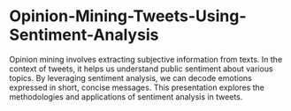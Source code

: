 # Opinion-Mining-Tweets-Using-Sentiment-Analysis
Opinion mining involves extracting subjective information from texts. In the context of tweets, it helps us understand public sentiment about various topics. By leveraging sentiment analysis, we can decode emotions expressed in short, concise messages. This presentation explores the methodologies and applications of sentiment analysis in tweets.
